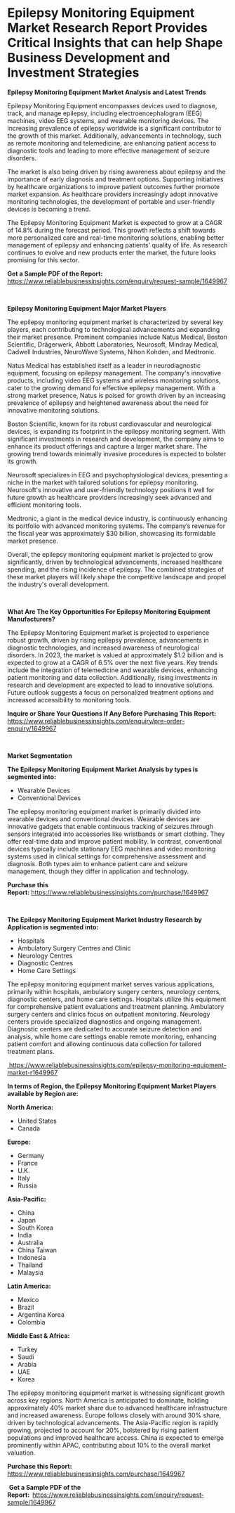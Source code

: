 <p><h1>Epilepsy Monitoring Equipment Market Research Report Provides Critical Insights that can help Shape Business Development and Investment Strategies</h1></p><p><strong>Epilepsy Monitoring Equipment Market Analysis and Latest Trends</strong></p>
<p><p>Epilepsy Monitoring Equipment encompasses devices used to diagnose, track, and manage epilepsy, including electroencephalogram (EEG) machines, video EEG systems, and wearable monitoring devices. The increasing prevalence of epilepsy worldwide is a significant contributor to the growth of this market. Additionally, advancements in technology, such as remote monitoring and telemedicine, are enhancing patient access to diagnostic tools and leading to more effective management of seizure disorders.</p><p>The market is also being driven by rising awareness about epilepsy and the importance of early diagnosis and treatment options. Supporting initiatives by healthcare organizations to improve patient outcomes further promote market expansion. As healthcare providers increasingly adopt innovative monitoring technologies, the development of portable and user-friendly devices is becoming a trend.</p><p>The Epilepsy Monitoring Equipment Market is expected to grow at a CAGR of 14.8% during the forecast period. This growth reflects a shift towards more personalized care and real-time monitoring solutions, enabling better management of epilepsy and enhancing patients' quality of life. As research continues to evolve and new products enter the market, the future looks promising for this sector.</p></p>
<p><strong>Get a Sample PDF of the Report:&nbsp;</strong> <a href="https://www.reliablebusinessinsights.com/enquiry/request-sample/1649967?utm_campaign=3366&utm_medium=2&utm_source=Github&utm_content=ia&utm_term=13042025&utm_id=epilepsy-monitoring-equipment">https://www.reliablebusinessinsights.com/enquiry/request-sample/1649967</a></p>
<p>&nbsp;</p>
<p><strong>Epilepsy Monitoring Equipment Major Market Players</strong></p>
<p><p>The epilepsy monitoring equipment market is characterized by several key players, each contributing to technological advancements and expanding their market presence. Prominent companies include Natus Medical, Boston Scientific, Drägerwerk, Abbott Laboratories, Neurosoft, Mindray Medical, Cadwell Industries, NeuroWave Systems, Nihon Kohden, and Medtronic.</p><p>Natus Medical has established itself as a leader in neurodiagnostic equipment, focusing on epilepsy management. The company's innovative products, including video EEG systems and wireless monitoring solutions, cater to the growing demand for effective epilepsy management. With a strong market presence, Natus is poised for growth driven by an increasing prevalence of epilepsy and heightened awareness about the need for innovative monitoring solutions.</p><p>Boston Scientific, known for its robust cardiovascular and neurological devices, is expanding its footprint in the epilepsy monitoring segment. With significant investments in research and development, the company aims to enhance its product offerings and capture a larger market share. The growing trend towards minimally invasive procedures is expected to bolster its growth.</p><p>Neurosoft specializes in EEG and psychophysiological devices, presenting a niche in the market with tailored solutions for epilepsy monitoring. Neurosoft's innovative and user-friendly technology positions it well for future growth as healthcare providers increasingly seek advanced and efficient monitoring tools.</p><p>Medtronic, a giant in the medical device industry, is continuously enhancing its portfolio with advanced monitoring systems. The company’s revenue for the fiscal year was approximately $30 billion, showcasing its formidable market presence.</p><p>Overall, the epilepsy monitoring equipment market is projected to grow significantly, driven by technological advancements, increased healthcare spending, and the rising incidence of epilepsy. The combined strategies of these market players will likely shape the competitive landscape and propel the industry's overall development.</p></p>
<p>&nbsp;</p>
<p><strong>What Are The Key Opportunities For Epilepsy Monitoring Equipment Manufacturers?</strong></p>
<p><p>The Epilepsy Monitoring Equipment market is projected to experience robust growth, driven by rising epilepsy prevalence, advancements in diagnostic technologies, and increased awareness of neurological disorders. In 2023, the market is valued at approximately $1.2 billion and is expected to grow at a CAGR of 6.5% over the next five years. Key trends include the integration of telemedicine and wearable devices, enhancing patient monitoring and data collection. Additionally, rising investments in research and development are expected to lead to innovative solutions. Future outlook suggests a focus on personalized treatment options and increased accessibility to monitoring tools.</p></p>
<p><strong>Inquire or Share Your Questions If Any Before Purchasing This Report:</strong> <a href="https://www.reliablebusinessinsights.com/enquiry/pre-order-enquiry/1649967?utm_campaign=3366&utm_medium=2&utm_source=Github&utm_content=ia&utm_term=13042025&utm_id=epilepsy-monitoring-equipment">https://www.reliablebusinessinsights.com/enquiry/pre-order-enquiry/1649967</a></p>
<p>&nbsp;</p>
<p><strong>Market Segmentation</strong></p>
<p><strong>The Epilepsy Monitoring Equipment Market Analysis by types is segmented into:</strong></p>
<p><ul><li>Wearable Devices</li><li>Conventional Devices</li></ul></p>
<p><p>The epilepsy monitoring equipment market is primarily divided into wearable devices and conventional devices. Wearable devices are innovative gadgets that enable continuous tracking of seizures through sensors integrated into accessories like wristbands or smart clothing. They offer real-time data and improve patient mobility. In contrast, conventional devices typically include stationary EEG machines and video monitoring systems used in clinical settings for comprehensive assessment and diagnosis. Both types aim to enhance patient care and seizure management, though they differ in application and technology.</p></p>
<p><strong>Purchase this Report:&nbsp;</strong><a href="https://www.reliablebusinessinsights.com/purchase/1649967?utm_campaign=3366&utm_medium=2&utm_source=Github&utm_content=ia&utm_term=13042025&utm_id=epilepsy-monitoring-equipment">https://www.reliablebusinessinsights.com/purchase/1649967</a></p>
<p>&nbsp;</p>
<p><strong>The Epilepsy Monitoring Equipment Market Industry Research by Application is segmented into:</strong></p>
<p><ul><li>Hospitals</li><li>Ambulatory Surgery Centres and Clinic</li><li>Neurology Centres</li><li>Diagnostic Centres</li><li>Home Care Settings</li></ul></p>
<p><p>The epilepsy monitoring equipment market serves various applications, primarily within hospitals, ambulatory surgery centers, neurology centers, diagnostic centers, and home care settings. Hospitals utilize this equipment for comprehensive patient evaluations and treatment planning. Ambulatory surgery centers and clinics focus on outpatient monitoring. Neurology centers provide specialized diagnostics and ongoing management. Diagnostic centers are dedicated to accurate seizure detection and analysis, while home care settings enable remote monitoring, enhancing patient comfort and allowing continuous data collection for tailored treatment plans.</p></p>
<p><a href="https://www.reliablebusinessinsights.com/epilepsy-monitoring-equipment-market-r1649967?utm_campaign=3366&utm_medium=2&utm_source=Github&utm_content=ia&utm_term=13042025&utm_id=epilepsy-monitoring-equipment">&nbsp;https://www.reliablebusinessinsights.com/epilepsy-monitoring-equipment-market-r1649967</a></p>
<p><strong>In terms of Region, the Epilepsy Monitoring Equipment Market Players available by Region are:</strong></p>
<p>
    <p> <strong> North America: </strong>
        <ul>
            <li>United States</li>
            <li>Canada</li>
        </ul>
        </p> 
    <p> <strong> Europe: </strong>
        <ul>
            <li>Germany</li>
            <li>France</li>
            <li>U.K.</li>
            <li>Italy</li>
            <li>Russia</li>
        </ul>
        </p> 
    <p> <strong> Asia-Pacific: </strong>
        <ul>
            <li>China</li>
            <li>Japan</li>
            <li>South Korea</li>
            <li>India</li>
            <li>Australia</li>
            <li>China Taiwan</li>
            <li>Indonesia</li>
            <li>Thailand</li>
            <li>Malaysia</li>
        </ul>
        </p> 
    <p> <strong> Latin America: </strong>
        <ul>
            <li>Mexico</li>
            <li>Brazil</li>
            <li>Argentina Korea</li>
            <li>Colombia</li>
        </ul>
        </p> 
    <p> <strong> Middle East & Africa: </strong>
        <ul>
            <li>Turkey</li>
            <li>Saudi</li>
            <li>Arabia</li>
            <li>UAE</li>
            <li>Korea</li>
        </ul>
    </p>
    </p>
<p><p>The epilepsy monitoring equipment market is witnessing significant growth across key regions. North America is anticipated to dominate, holding approximately 40% market share due to advanced healthcare infrastructure and increased awareness. Europe follows closely with around 30% share, driven by technological advancements. The Asia-Pacific region is rapidly growing, projected to account for 20%, bolstered by rising patient populations and improved healthcare access. China is expected to emerge prominently within APAC, contributing about 10% to the overall market valuation.</p></p>
<p><strong>Purchase this Report: </strong><a href="https://www.reliablebusinessinsights.com/purchase/1649967?utm_campaign=3366&utm_medium=2&utm_source=Github&utm_content=ia&utm_term=13042025&utm_id=epilepsy-monitoring-equipment">https://www.reliablebusinessinsights.com/purchase/1649967</a></p>
<p>&nbsp;<strong>Get a Sample PDF of the Report:&nbsp;&nbsp;</strong><a href="https://www.reliablebusinessinsights.com/enquiry/request-sample/1649967?utm_campaign=3366&utm_medium=2&utm_source=Github&utm_content=ia&utm_term=13042025&utm_id=epilepsy-monitoring-equipment">https://www.reliablebusinessinsights.com/enquiry/request-sample/1649967</a></p>
<p><strong></strong></p>
<p><p></p><p></p><p></p></p>